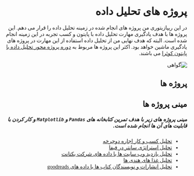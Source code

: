 <div dir="rtl" style="font-family: vazir;">

# پروژه های تحلیل داده

در این ریپازیتوری من پروژه های انجام شده در زمینه تحلیل داده را قرار می دهم. این پروژه ها با هدف یادگیری مهارت تحلیل داده با پایتون و کسب تجربه در این زمینه انجام شده است. البته که هدف نهایی من از تحلیل داده استفاده از این مهارت در پروژه های یادگیری ماشین خواهد بود. اکثر این پروژه ها مربوط به [دوره پروژه محور تحلیل داده با پایتون کوئرا](https://quera.org/college/landpage/8523/machinelearning-1) می باشند.

![گواهی](https://quera.org/media/public/quera_certificate/15c86ea6247a4883bad8b2fd3d07c03b.jpg)


## پروژه ها


## مینی پروژه ها

##### مینی پروژه های زیر با هدف تمرین کتابخانه های `Pandas` و `Matplotlib` و کار کردن با قابلیت های آن ها انجام شده است.

- [تحلیل کسب و کار اجاره دوچرخه](mini-projects/bikes-borrowed.ipynb)
- [تحلیل استراتژی سانتر در فیفا](mini-projects/fifa.ipynb)
- [تحلیل بازدید وب سایت ها با داده های شرکت یکتانت](mini-projects/yektanet.ipynb)
- [تحلیل غذا های هندی ها](mini-projects/hindustan.ipynb)
- [تحلیل انشارات و نویسندگان کتاب ها با داده های goodreads](mini-projects/book_readers.ipynb)

</div>